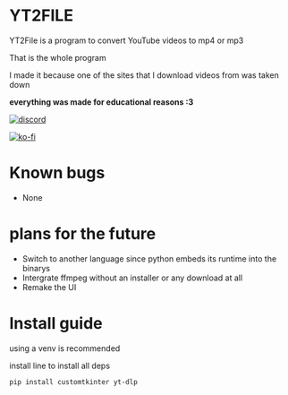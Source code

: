 # YT2FILE
YT2File is a program to convert YouTube videos to mp4 or mp3

That is the whole program

I made it because one of the sites that I download videos from was taken down

**everything was made for educational reasons :3**

[![discord](https://img.shields.io/badge/Click%20Me!-Collector?color=7289DA&label=Collector%20Studio&logo=discord&logoColor=7289DA&style=for-the-badge)](https://discord.gg/WeUSduZraK)

[![ko-fi](https://ko-fi.com/img/githubbutton_sm.svg)](https://ko-fi.com/U7U8DLMQ9)
# Known bugs
- None

# plans for the future 
- Switch to another language since python embeds its runtime into the binarys
- Intergrate ffmpeg without an installer or any download at all 
- Remake the UI
# Install guide
using a venv is recommended     

install line to install all deps
```
pip install customtkinter yt-dlp
```